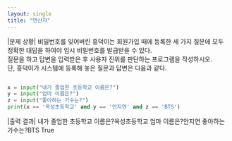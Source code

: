```yaml
---
layout: single
title: "연산자"
---
```


|문제 상황|
 비밀번호를 잊어버린 흥덕이는 회원가입 때에 등록한 세 가지 질문에 모두 정확한 대답을  하여야 임시 비밀번호를 발급받을 수 있다.   
 질문을 하고 답변을 입력받은 후 사용자 진위를  판단하는 프로그램을 작성하시오.   
 단, 흥덕이가 시스템에 등록해 놓은 질문과 답변은 다음과  같다.

~~~python

x = input("내가 졸업한 초등학교 이름은?")
y = input("엄마 이름은?")
z = input("좋아하는 가수는?")
print(x == '옥성초등학교' and y == '안지연' and z == 'BTS')
~~~

|출력 결과|
내가 졸업한 초등학교 이름은?옥성초등학교
엄마 이름은?안지연
좋아하는 가수는?BTS
True
